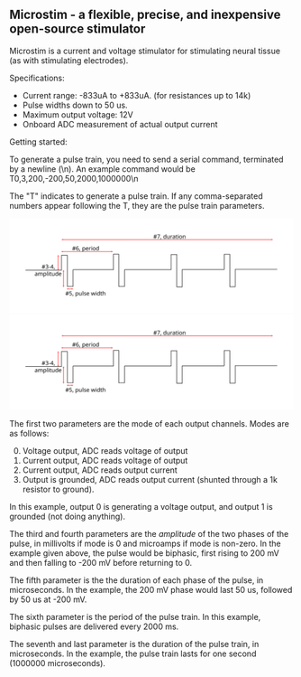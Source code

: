 Microstim - a flexible, precise, and inexpensive open-source stimulator
-------------------------------
Microstim is a current and voltage stimulator for stimulating neural tissue (as with stimulating electrodes). 

Specifications:

 - Current range: -833uA to +833uA. (for resistances up to 14k)
 - Pulse widths down to 50 us.
 - Maximum output voltage: 12V
 - Onboard ADC measurement of actual output current
 

Getting started:

To generate a pulse train, you need to send a serial command, terminated by a newline (\n). An example command would be
   T0,3,200,-200,50,2000,1000000\n
   
The "T" indicates to generate a pulse train. If any comma-separated numbers appear following the T, they are the pulse train parameters. 

![Alt text](./pulseTrainParametrization.svg)
<img src="./pulseTrainParametrization.svg">

The first two parameters are the mode of each output channels. Modes are as follows:

0. Voltage output, ADC reads voltage of output
1. Current output, ADC reads voltage of output 
2. Current output, ADC reads output current
3. Output is grounded, ADC reads output current (shunted through a 1k resistor to ground).

In this example, output 0 is generating a voltage output, and output 1 is grounded (not doing anything). 

The third and fourth parameters are the _amplitude_ of the two phases of the pulse, 
in millivolts if mode is 0 and microamps if mode is non-zero. In the example given above, the pulse would be biphasic,
first rising to 200 mV and then falling to -200 mV before returning to 0. 

The fifth parameter is the the duration of each phase of the pulse, in microseconds. In the example, the 200 mV phase 
would last 50 us, followed by 50 us at -200 mV.

The sixth parameter is the period of the pulse train. In this example, biphasic pulses are delivered every 2000 ms.

The seventh and last parameter is the duration of the pulse train, in microseconds. 
In the example, the pulse train lasts for one second (1000000 microseconds).

